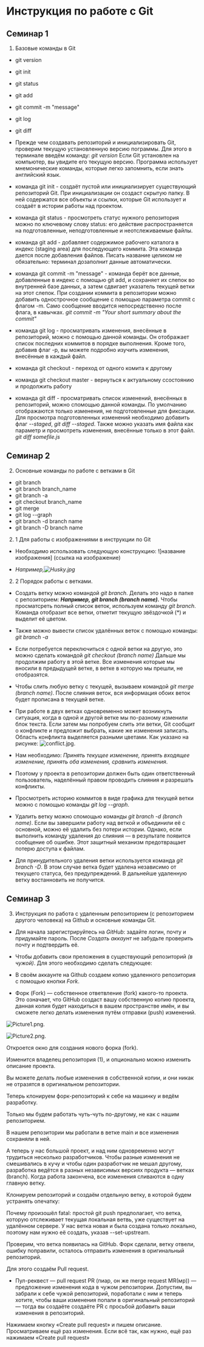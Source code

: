 # Инструкция по  работе с Git

## Семинар 1

1. Базовые команды в Git


* git version
* git init
* git status
* git add
* git commit -m "message"
* git log
* git diff


* Прежде чем создавать репозиторий и инициализировать Git, проверим текущую установленную
версию пограммы. Для этого в терминале введём команду: *git version* 
Если Git установлен на компьютер, вы увидите его текущую версию.
Программа использует мнемонические команды, которые легко запомнить, если знать 
английский язык.

* команда git init - создаёт пустой или инициализирует существующий репозиторий Git. При инициализации он создаст скрытую папку. В ней содержатся все объекты и ссылки, которые Git использует и создаёт в истории работы над проектом.

* команда  git status - просмотреть статус нужного репозитория можно по ключевому слову status: его действие распространяется на подготовленные, неподготовленные и неотслеживаемые файлы.
* команда git add - добавляет содержимое рабочего каталога 
в индекс (staging area) для последующего коммита. Эта команда дается после добавления
файлов. Писать название целиком не обязательно: терминал дозаполнит данные автоматически.
* команда git commit -m "message" - команда берёт все данные, добавленные в индекс с помощью git add, и сохраняет их
слепок во внутренней базе данных, а затем сдвигает указатель текущей ветки на этот слепок. При создании коммита в репозитории можно добавить однострочное сообщение с помощью параметра commit с флагом -m. Само сообщение вводится непосредственно после флага, в кавычках. *git commit -m "Your short summary about the commit"*
* команда git log - просматривать изменения, внесённые в репозиторий, можно с помощью данной команды. Он отображает список последних коммитов в порядке выполнения. Кроме того, добавив флаг -p, вы можете подробно изучить изменения, внесённые в каждый файл.
* команда git checkout - переход от одного комита к другому 
* команда git  checkout master - вернуться к актуальному ссостоянию и продолжить работу
* команда git diff - просматривать список изменений, внесённых в репозиторий, можно спомощью данной команды. По умолчанию отображаются только изменения, не подготовленные для фиксации. Для просмотра подготовленных изменений необходимо добавить флаг *--staged*, *git diff --staged*. Также можно указать имя файла как параметр и просмотреть изменения, внесённые только в этот файл. *git diff somefile.js*

## Семинар 2

2. Основные команды по работе с ветками в Git

* git branch
* git branch branch_name
* git branch -a
* git checkout branch_name
* git merge
* git log --graph
* git branch -d branch name
* git branch -D branch name


2. 1 Для работы с изображениями в инструкции по Git

* Необходимо использовать следующую конструкцию:
![название изображения] (ссылка на изображение)

* *Например,![Husky.jpg](Husky.jpg)*


2. 2 Порядок работы с ветками.

* Создать ветку можно командой *git branch*. Делать это надо в папке с репозиторием: ***Например, git branch (branch name).***
Чтобы просматсреть полный список веток, используем команду *git branch*. Команда отобразит все ветки, отметит текущую звёздочкой (*) и выделит её цветом.
* Также можно вывести список удалённых веток с помощью команды: *git branch -a*
* Если потребуется переключиться с одной ветки на другую, это можно сделать командой *git checkout (branch name)*
Дальше мы продолжим работу в этой ветке. Все изменения которые мы вносили в предыдущей ветке, в ветке в которую мы прешли, не отобразятся.

* Чтобы слить любую ветку с текущей, вызываем командой *git merge (branch name)*. После слияния веток, вся информация обоих веток будет прописана в текущей ветке.

* При работе в двух ветках одновременно может возникнуть ситуация, когда в одной и другой ветке мы по-разному изменили блок текста. Если затем мы попробуем слить эти ветки, Git сообщит о конфликте и предложит выбрать, какие же изменения записать. Область конфликта выделяется разными цветами. Как указано на рисунке: 
![conflict.jpg](conflict.jpg). 

* Нам необходимо: *Принять текущее изменение, принять входящее изменение, принять оба изменения, сравнить изменения*.

* Поэтому у проекта в репозитории должен быть один ответственный пользователь, наделённый правом проводить слияния и разрешать конфликты.
* Просмотреть историю коммитов в виде графика для текущей ветки можно с помощью команды *git log --graph*.

* Удалить ветку можно спомощью команды *git branch -d (branch name)*. Если вы завершили работу над веткой и объединили её с основной, можно её удалить без потери истории. Однако, если выполнить команду удаления до слияния — в результате появится сообщение об ошибке. Этот защитный механизм предотвращает потерю доступа к файлам.

* Для принудительного удаления ветки используется команда *git branch -D*. В этом случае ветка будет удалена независимо от текущего статуса, без предупреждений. В дальнейше удаленную ветку востанновить не получится.

## Семинар 3

3. Инструкция по работа с удаленным репозиторием (с репозиторием другого человека) на Github и основные команды Git.

* Для начала зарегистрируйтесь на *GitHub*: задайте логин, почту и придумайте пароль. После *Создать аккаунт* не забудьте проверить почту и подтвердить её.

* Чтобы добавить свои преложения в  существующий репозиторий *(в чужой)*. Для этого необходимо сделать следующее:

* В своём аккаунте на Github создаем копию удаленного репозитория с помощью кнопки *Fork*.

* Форк (Fork) — собственное ответвление (fork) какого-то проекта. Это означает, что GitHub создаст вашу собственную копию проекта, данная копия будет находиться в вашем пространстве имён, и вы сможете легко делать изменения путём отправки (push) изменений.

![Picture1.png](Picture1.png).

![Picture2.png](Picture2.png).

Откроется окно для создания нового форка (fork).

Изменится владелец репозитория (1), и опционально можно изменить описание проекта.


Вы можете делать любые изменения в собственной копии, и они никак не отразятся в оригинальном репозитории.

Теперь клонируем форк-репозиторий к себе на машинку и ведём разработку.

Только мы будем работать чуть-чуть по-другому, не как с нашим репозиторием.

В нашем репозитории мы работали в ветке main и все изменения сохраняли в ней.

А теперь у нас большой проект, и над ним одновременно могут трудиться несколько разработчиков. Чтобы разные изменения не смешивались в кучу и чтобы один разработчик не мешал другому, разработка ведётся в разных независимых версиях продукта — ветках (branch). Когда работа закончена, все изменения сливаются в одну главную ветку.

Клонируем репозиторий и создаём отдельную ветку, в которой будем устранять опечатку:

Почему произошёл fatal: простой git push предполагает, что ветка, которую отслеживает текущая локальная ветвь, уже существует на удалённом сервере. У нас ветка новая и была создана только локально, поэтому нам нужно её создать, указав --set-upstream.

Проверим, что ветка появилась на GitHub.
Форк сделали, ветку отвели, ошибку поправили, осталось отправить изменения в оригинальный репозиторий.



Для этого создаём Pull request.
* Пул-реквест — pull request PR (пиар, он же merge request MR(мр)) — предложение изменения кода в чужом репозитории. Допустим, вы забрали к себе чужой репозиторий, поработали с ним и теперь хотите, чтобы ваши изменения попали в оригинальный репозиторий — тогда вы создаёте создаёте PR с просьбой добавить ваши изменения в репозиторий.

Нажимаем кнопку «Create pull request» и пишем описание. Просматриваем ещё раз изменения. Если всё так, как нужно, ещё раз нажимаем «Create pull request»
